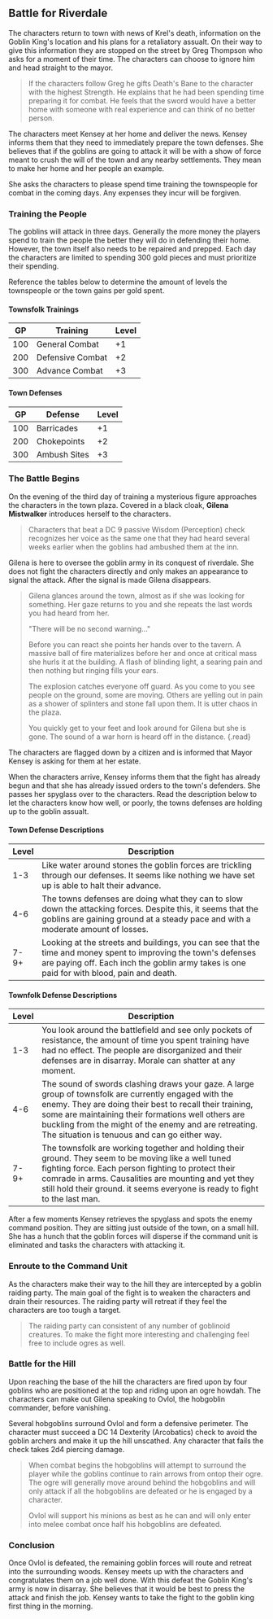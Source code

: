 ## Battle for Riverdale
The characters return to town with news of Krel's death, information on the Goblin King's location and his plans for a retaliatory assualt. On their way to give this information they are stopped on the street by Greg Thompson who asks for a moment of their time. The characters can choose to ignore him and head straight to the mayor.

>If the characters follow Greg he gifts Death's Bane to the character with the highest Strength. He explains that he had been spending time preparing it for combat. He feels that the sword would have a better home with someone with real experience and can think of no better person.

The characters meet Kensey at her home and deliver the news. Kensey informs them that they need to immediately prepare the town defenses. She believes that if the goblins are going to attack it will be with a show of force meant to crush the will of the town and any nearby settlements. They mean to make her home and her people an example.

She asks the characters to please spend time training the townspeople for combat in the coming days. Any expenses they incur will be forgiven.

### Training the People
The goblins will attack in three days. Generally the more money the players spend to train the people the better they will do in defending their home. However, the town itself also needs to be repaired and prepped. Each day the characters are limited to spending 300 gold pieces and must prioritize their spending.

Reference the tables below to determine the amount of levels the townspeople or the town gains per gold spent.

#### Townsfolk Trainings
| GP  | Training         | Level |
|-----|------------------|-------|
| 100 | General Combat   | +1    |
| 200 | Defensive Combat | +2    |
| 300 | Advance Combat   | +3    |

#### Town Defenses
| GP  | Defense      | Level |
|-----|--------------|-------|
| 100 | Barricades   | +1    |
| 200 | Chokepoints  | +2    |
| 300 | Ambush Sites | +3    |

### The Battle Begins
On the evening of the third day of training a mysterious figure approaches the characters in the town plaza. Covered in a black cloak, **Gilena Mistwalker** introduces herself to the characters.

>Characters that beat a DC 9 passive Wisdom (Perception) check recognizes her voice as the same one that they had heard several weeks earlier when the goblins had ambushed them at the inn.

Gilena is here to oversee the goblin army in its conquest of riverdale. She does not fight the characters directly and only makes an appearance to signal the attack. After the signal is made Gilena disappears.

>Gilena glances around the town, almost as if she was looking for something. Her gaze returns to you and she repeats the last words you had heard from her.
>
>"There will be no second warning..."
>
>Before you can react she points her hands over to the tavern. A massive ball of fire materializes before her and once at critical mass she hurls it at the building. A flash of blinding light, a searing pain and then nothing but ringing fills your ears.
>
>The explosion catches everyone off guard. As you come to you see people on the ground, some are moving. Others are yelling out in pain as a shower of splinters and stone fall upon them. It is utter chaos in the plaza.
>
>You quickly get to your feet and look around for Gilena but she is gone. The sound of a war horn is heard off in the distance.
{.read}

The characters are flagged down by a citizen and is informed that Mayor Kensey is asking for them at her estate.

When the characters arrive, Kensey informs them that the fight has already begun and that she has already issued orders to the town's defenders. She passes her spyglass over to the characters. Read the description below to let the characters know how well, or poorly, the towns defenses are holding up to the goblin assualt.

#### Town Defense Descriptions
| Level | Description                                                                                                                                                                                          |
|-------|------------------------------------------------------------------------------------------------------------------------------------------------------------------------------------------------------|
| 1-3   | Like water around stones the goblin forces are trickling through our defenses. It seems like nothing we have set up is able to halt their advance.                                                  |
| 4-6   | The towns defenses are doing what they can to slow down the attacking forces. Despite this, it seems that the goblins are gaining ground at a steady pace and with a moderate amount of losses.                 |
| 7-9+  | Looking at the streets and buildings, you can see that the time and money spent to improving the town's defenses are paying off. Each inch the goblin army takes is one paid for with blood, pain and death. |

#### Townfolk Defense Descriptions
| Level | Description                                                                                                                                                                                                                                                                                                   |
|-------|---------------------------------------------------------------------------------------------------------------------------------------------------------------------------------------------------------------------------------------------------------------------------------------------------------------|
| 1-3   | You look around the battlefield and see only pockets of resistance, the amount of time you spent training have had no effect. The people are disorganized and their defenses are in disarray. Morale can shatter at any moment.                                                                               |
| 4-6   | The sound of swords clashing draws your gaze. A large group of townsfolk are currently engaged with the enemy. They are doing their best to recall their training, some are maintaining their formations well others are buckling from the might of the enemy and are retreating. The situation is tenuous and can go either way. |
| 7-9+  | The townsfolk are working together and holding their ground. They seem to be moving like a well tuned fighting force. Each person fighting to protect their comrade in arms. Causalities are mounting and yet they still hold their ground. it seems everyone is ready to fight to the last man.                                                                    |

After a few moments Kensey retrieves the spyglass and spots the enemy command position. They are sitting just outside of the town, on a small hill. She has a hunch that the goblin forces will disperse if the command unit is eliminated and tasks the characters with attacking it.

### Enroute to the Command Unit
As the characters make their way to the hill they are intercepted by a goblin raiding party. The main goal of the fight is to weaken the characters and drain their resources. The raiding party will retreat if they feel the characters are too tough a target.

>The raiding party can consistent of any number of goblinoid creatures. To make the fight more interesting and challenging feel free to include ogres as well.

### Battle for the Hill
Upon reaching the base of the hill the characters are fired upon by four goblins who are positioned at the top and riding upon an ogre howdah. The characters can make out Gilena speaking to Ovlol, the hobgoblin commander, before vanishing.

Several hobgoblins surround Ovlol and form a defensive perimeter. The character must succeed a DC 14 Dexterity (Arcobatics) check to avoid the goblin archers and make it up the hill unscathed. Any character that fails the check takes 2d4 piercing damage.

>When combat begins the hobgoblins will attempt to surround the player while the goblins continue to rain arrows from ontop their ogre. The ogre will generally move around behind the hobgoblins and will only attack if all the hobgoblins are defeated or he is engaged by a character.
>
>Ovlol will support his minions as best as he can and will only enter into melee combat once half his hobgoblins are defeated.

### Conclusion
Once Ovlol is defeated, the remaining goblin forces will route and retreat into the surrounding woods. Kensey meets up with the characters and congratulates them on a job well done. With this defeat the Goblin King's army is now in disarray. She believes that it would be best to press the attack and finish the job. Kensey wants to take the fight to the goblin king first thing in the morning.